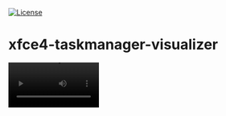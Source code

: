 [![License](https://img.shields.io/badge/License-GPL%20v2-blue.svg)](https://gitlab.xfce.org/apps/xfce4-taskmanager/-/blob/master/COPYING)

# xfce4-taskmanager-visualizer

<video src="docs/xfce4-taskmanager.mp4" width=180 />

----

### Homepage

[Xfce4-taskmanager documentation](https://docs.xfce.org/apps/xfce4-taskmanager/start)

### Changelog

See [NEWS](https://gitlab.xfce.org/apps/xfce4-taskmanager/-/blob/master/NEWS) for details on changes and fixes made in the current release.

### Source Code Repository

[Xfce4-taskmanager source code](https://gitlab.xfce.org/apps/xfce4-taskmanager)

### Download a Release Tarball

[Xfce4-taskmanager archive](https://archive.xfce.org/src/apps/xfce4-taskmanager)
    or
[Xfce4-taskmanager tags](https://gitlab.xfce.org/apps/xfce4-taskmanager/-/tags)

### Installation

From source code repository: 

    % cd xfce4-taskmanager
    % ./autogen.sh
    % make
    % make install

From release tarball:

    % tar xf xfce4-taskmanager-<version>.tar.bz2
    % cd xfce4-taskmanager-<version>
    % ./configure
    % make
    % make install

### Reporting Bugs

Visit the [reporting bugs](https://docs.xfce.org/apps/xfce4-taskmanager/bugs) page to view currently open bug reports and instructions on reporting new bugs or submitting bugfixes.

